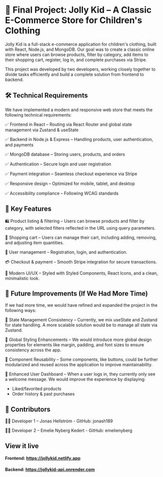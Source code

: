 # 🎉 Final Project: Jolly Kid – A Classic E-Commerce Store for Children's Clothing

Jolly Kid is a full-stack e-commerce application for children's clothing, built with React, Node.js, and MongoDB. Our goal was to create a classic online store where users can browse products, filter by category, add items to their shopping cart, register, log in, and complete purchases via Stripe.

This project was developed by two developers, working closely together to divide tasks efficiently and build a complete solution from frontend to backend.

## 🛠 Technical Requirements

We have implemented a modern and responsive web store that meets the following technical requirements:

✅ Frontend in React – Routing via React Router and global state management via Zustand & useState

✅ Backend in Node.js & Express – Handling products, user authentication, and payments

✅ MongoDB database – Storing users, products, and orders

✅ Authentication – Secure login and user registration

✅ Payment integration – Seamless checkout experience via Stripe

✅ Responsive design – Optimized for mobile, tablet, and desktop

✅ Accessibility compliance – Following WCAG standards

## 📌 Key Features

🛍 Product listing & filtering – Users can browse products and filter by category, with selected filters reflected in the URL using query parameters.

🛒 Shopping cart – Users can manage their cart, including adding, removing, and adjusting item quantities.

🔑 User management – Registration, login, and authentication.

💳 Checkout & payment – Smooth Stripe integration for secure transactions.

🎨 Modern UI/UX – Styled with Styled Components, React Icons, and a clean, minimalistic look.

## 🚀 Future Improvements (If We Had More Time)
If we had more time, we would have refined and expanded the project in the following ways:

🔹 State Management Consistency – Currently, we mix useState and Zustand for state handling. A more scalable solution would be to manage all state via Zustand.

🔹 Global Styling Enhancements – We would introduce more global design properties for elements like margin, padding, and font sizes to ensure consistency across the app.

🔹 Component Reusability – Some components, like buttons, could be further modularized and reused across the application to improve maintainability.

🔹 Enhanced User Dashboard – When a user logs in, they currently only see a welcome message. We would improve the experience by displaying:
- Liked/favorited products
- Order history & past purchases

## 🌟 Contributors

👨‍💻 Developer 1 – Jonas Hellström - GitHub: jonash189

👩‍💻 Developer 2 – Emelie Nyberg Kedert - GitHub: emelienyberg

## View it live

#### Frontend: https://jollykid.netlify.app

#### Backend: https://jollykid-api.onrender.com
